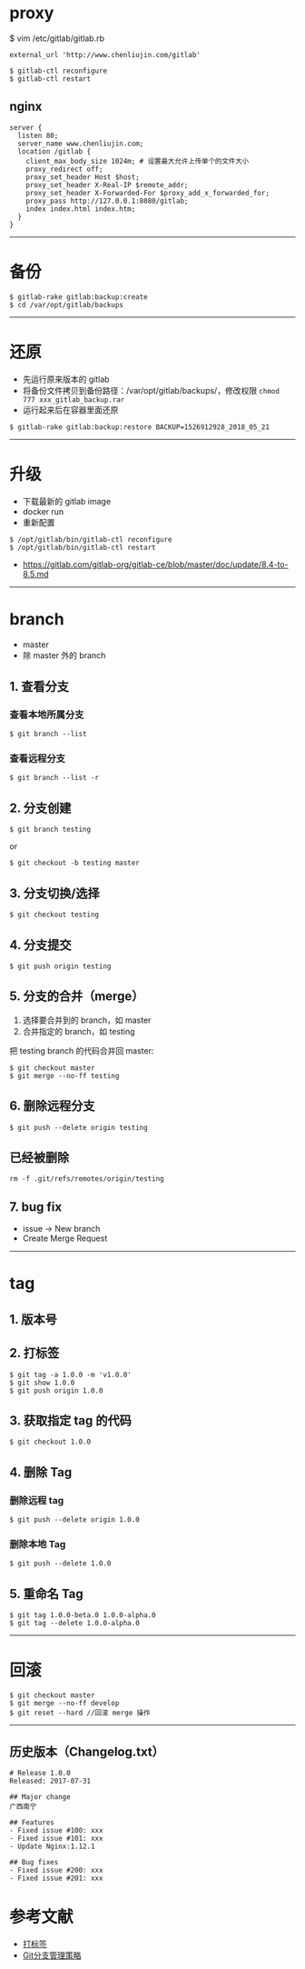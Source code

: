 # proxy

$ vim /etc/gitlab/gitlab.rb

```
external_url 'http://www.chenliujin.com/gitlab'
```

```
$ gitlab-ctl reconfigure
$ gitlab-ctl restart
```

## nginx

```
server {
  listen 80;
  server_name www.chenliujin.com;
  location /gitlab {
    client_max_body_size 1024m; # 设置最大允许上传单个的文件大小
    proxy_redirect off;
    proxy_set_header Host $host;
    proxy_set_header X-Real-IP $remote_addr;
    proxy_set_header X-Forwarded-For $proxy_add_x_forwarded_for;
    proxy_pass http://127.0.0.1:8080/gitlab;
    index index.html index.htm;
  }
}
```

---





# 备份
```
$ gitlab-rake gitlab:backup:create
$ cd /var/opt/gitlab/backups
```

---

# 还原

- 先运行原来版本的 gitlab
- 将备份文件拷贝到备份路径：/var/opt/gitlab/backups/，修改权限 `chmod 777 xxx_gitlab_backup.rar`
- 运行起来后在容器里面还原

```
$ gitlab-rake gitlab:backup:restore BACKUP=1526912928_2018_05_21
```

---

# 升级

- 下载最新的 gitlab image
- docker run
- 重新配置

```
$ /opt/gitlab/bin/gitlab-ctl reconfigure
$ /opt/gitlab/bin/gitlab-ctl restart
```

- https://gitlab.com/gitlab-org/gitlab-ce/blob/master/doc/update/8.4-to-8.5.md

---



# branch
- master
- 除 master 外的 branch

## 1. 查看分支

### 查看本地所属分支
```
$ git branch --list
```

### 查看远程分支
```
$ git branch --list -r
```


## 2. 分支创建

```
$ git branch testing 
```

or 

```
$ git checkout -b testing master
```


## 3. 分支切换/选择
```
$ git checkout testing
```

## 4. 分支提交

```
$ git push origin testing
```



## 5. 分支的合并（merge）
1. 选择要合并到的 branch，如 master
1. 合并指定的 branch，如 testing 

把 testing branch 的代码合并回 master:
```
$ git checkout master
$ git merge --no-ff testing 
```

## 6. 删除远程分支

```
$ git push --delete origin testing
```

## 已经被删除

```
rm -f .git/refs/remotes/origin/testing
```

## 7. bug fix
- issue -> New branch
- Create Merge Request



---

# tag

## 1. 版本号

## 2. 打标签
```
$ git tag -a 1.0.0 -m 'v1.0.0'
$ git show 1.0.0
$ git push origin 1.0.0
```

## 3. 获取指定 tag 的代码
```
$ git checkout 1.0.0
```

## 4. 删除 Tag

### 删除远程 tag

```
$ git push --delete origin 1.0.0
```

### 删除本地 Tag

```
$ git push --delete 1.0.0
```

## 5. 重命名 Tag

```
$ git tag 1.0.0-beta.0 1.0.0-alpha.0
$ git tag --delete 1.0.0-alpha.0
```


---

# 回滚

```
$ git checkout master
$ git merge --no-ff develop
$ git reset --hard //回滚 merge 操作
```

---





## 历史版本（Changelog.txt）

```
# Release 1.0.0
Released: 2017-07-31

## Major change
广西南宁

## Features
- Fixed issue #100: xxx
- Fixed issue #101: xxx
- Update Nginx:1.12.1

## Bug fixes
- Fixed issue #200: xxx
- Fixed issue #201: xxx
```


# 参考文献
- [打标签](https://git-scm.com/book/zh/v1/Git-%E5%9F%BA%E7%A1%80-%E6%89%93%E6%A0%87%E7%AD%BE) 
- [Git分支管理策略](http://www.ruanyifeng.com/blog/2012/07/git.html)
